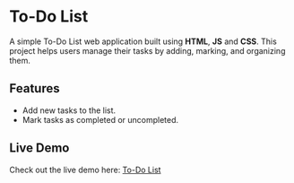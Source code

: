 # To-Do List

A simple To-Do List web application built using **HTML**, **JS** and **CSS**. This project helps users manage their tasks by adding, marking, and organizing them.

## Features
- Add new tasks to the list.
- Mark tasks as completed or uncompleted.

## Live Demo
Check out the live demo here: [To-Do List](https://3mmarsara.github.io/To-do-List/)
